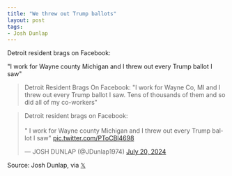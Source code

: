 ```yaml
---
title: "We threw out Trump ballots"
layout: post
tags:
- Josh Dunlap
---
```


Detroit resident brags on Facebook:

"I work for Wayne county Michigan and I threw out every Trump ballot I saw"

> Detroit Resident Brags On Facebook: "I work for Wayne Co, MI and I threw out every Trump ballot I saw. Tens of thousands of them and so did all of my co-workers"

<blockquote class="twitter-tweet"><p lang="en" dir="ltr">Detroit resident brags on Facebook: <br><br>&quot; I work for Wayne county Michigan and I threw out every Trump ballot I saw&quot; <a href="https://t.co/PToCBl4698">pic.twitter.com/PToCBl4698</a></p>&mdash; JOSH DUNLAP (@JDunlap1974) <a href="https://twitter.com/JDunlap1974/status/1814480557390131614?ref_src=twsrc%5Etfw">July 20, 2024</a></blockquote> <script async src="https://platform.twitter.com/widgets.js" charset="utf-8"></script>

Source: Josh Dunlap, via [𝕏](https://x.com)
